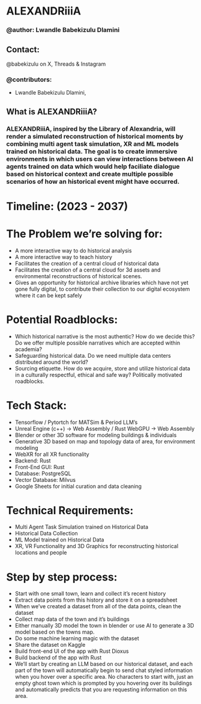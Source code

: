 # ALEXANDRiiiA

### @author: Lwandle Babekizulu Dlamini

## Contact: 
@babekizulu on X, Threads & Instagram

### @contributors: 
* Lwandle Babekizulu Dlamini,

## What is ALEXANDRiiiA?

### ALEXANDRiiiA, inspired by the Library of Alexandria, will render a simulated reconstruction of historical moments by combining multi agent task simulation, XR and ML models trained on historical data. The goal is to create immersive environments in which users can view interactions between AI agents trained on data which would help faciliate dialogue based on historical context and create multiple possible scenarios of how an historical event might have occurred.

# Timeline: (2023 - 2037)

# The Problem we’re solving for:
* A more interactive way to do historical analysis
* A more interactive way to teach history
* Facilitates the creation of a central cloud of historical data
* Facilitates the creation of a central cloud for  3d assets and environmental reconstructions of historical scenes.
* Gives an opportunity for historical archive libraries which have not yet gone fully digital, to contribute their collection to    our digital ecosystem where it can be kept safely
# Potential Roadblocks:
* Which historical narrative is the most authentic? How do we decide this? Do we offer multiple possible narratives which are 
  accepted within academia?
* Safeguarding historical data. Do we need multiple data centers distributed around the world?
* Sourcing etiquette. How do we acquire, store and utilize historical data in a culturally respectful, ethical and safe way?
  Politically motivated roadblocks.




# Tech Stack:
* Tensorflow / Pytortch for MATSim & Period LLM’s
* Unreal Engine (c++) -> Web Assembly  / Rust WebGPU -> Web Assembly
* Blender or other 3D software for modeling buildings & individuals
* Generative 3D based on map and topology data of area, for environment modeling
* WebXR for all XR functionality
* Backend: Rust
* Front-End GUI: Rust
* Database: PostgreSQL
* Vector Database: Milvus
* Google Sheets for initial curation and data cleaning


# Technical Requirements:
* Multi Agent Task Simulation trained on Historical Data
* Historical Data Collection
* ML Model trained on Historical Data
* XR, VR Functionality and 3D Graphics for reconstructing historical locations and people

# Step by step process:
* Start with one small town, learn and collect it’s recent history
* Extract data points from this history and store it on a spreadsheet
* When we’ve created a dataset from all of the data points, clean the dataset
* Collect map data of the town and it’s buildings
* Either manually 3D model the town in blender or use AI to generate a 3D model based on the towns map.
* Do some machine learning magic with the dataset
* Share the dataset on Kaggle
* Build front-end UI of the app with Rust Dioxus
* Build backend of the app with Rust
* We’ll start by creating an LLM based on our historical dataset, and each part of the town will automatically begin to send chat 
  styled information when you hover over a specific area. No characters to start with, just an empty ghost town which is prompted 
  by you hovering over its buildings and automatically predicts that you are requesting information on this area.
